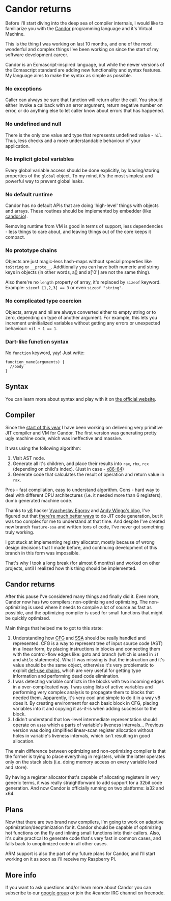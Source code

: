 # Candor returns

Before I'll start diving into the deep sea of compiler internals, I would like
to familiarize you with the [Candor][0] programming language and it's Virtual
Machine.

This is the thing I was working on last 10 months, and one of the most wonderful
and complex things I've been working on since the start of my software
development career.

Candor is an Ecmascript-inspired language, but while the newer versions of the
Ecmascript standard are adding new functionality and syntax features. My
language aims to make the syntax as simple as possible.

### No exceptions

Caller can always be sure that function will return after the call. You should
either invoke a callback with an error argument, return negative number on
error, or do anything else to let caller know about errors that has happened.

### No undefined and null

There is the only one value and type that represents undefined value - `nil`.
Thus, less checks and a more understandable behaviour of your application.

### No implicit global variables

Every global variable access should be done explicitly, by loading/storing
properties of the `global` object. To my mind, it's the most simplest and
powerful way to prevent global leaks.

### No default runtime

Candor has no default APIs that are doing 'high-level' things with objects and
arrays. These routines should be implemented by embedder (like [candor.io][1]).

Removing runtime from VM is good in terms of support, less dependencies - less
things to care about, and leaving things out of the core keeps it compact.

### No prototype chains

Objects are just magic-less hash-maps without special properties like
`toString` or `__proto__`. Additionally you can have both numeric and string
keys in objects (in other words, a[0] and a['0'] are not the same thing).

Also there're no `length` property of array, it's replaced by `sizeof` keyword.
Example: `sizeof [1,2,3] == 3` or even `sizeof "string"`.

### No complicated type coercion

Objects, arrays and nil are always converted either to empty string or to zero,
depending on type of another argument. For example, this lets you increment
uninitialized variables without getting any errors or unexpected behaviour:
`nil + 1 == 1`.

### Dart-like function syntax

No `function` keyword, yay! Just write:

```
function_name(arguments) {
  //body
}
```

## Syntax

You can learn more about syntax and play with it on [the official website][9].

## Compiler

Since the [start of this year][2] I have been working on delivering very
primitive JIT compiler and VM for Candor. The first version was generating
pretty ugly machine code, which was ineffective and massive.

It was using the following algorithm:

1. Visit AST node.
2. Generate all it's children, and place their results into `rax`, `rbx`, `rcx`
   (depending on child's index). (Just in case - [x86-64][11])
3. Generate code that calculates the result of operation and return value in
   `rax`.

Pros - fast compilation, easy to understand algorithm. Cons - hard way to deal
with different CPU architectures (i.e. it needed more than 6 registers), dumb
generated machine code.

Thanks to [v8][3] hacker [Vyacheslav Egorov][5] and [Andy Wingo's blog][4], I've
figured out that [there're much better ways][6] to do JIT code generation, but
it was too complex for me to understand at that time. And despite I've created
new branch `feature-ssa` and written tons of code, I've never got something
truly working.

I got stuck at implementing registry allocator, mostly because of wrong design
decisions that I made before, and continuing development of this branch in this
form was impossible.

That's why I took a long break (for almost 6 months) and worked on other
projects, until I realized how this thing should be implemented.

## Candor returns

After this pause I've considered many things and finally did it. Even more,
Candor now has two compilers: non-optimizing and optimizing. The non-optimizing
is used where it needs to compile a lot of source as fast as possible, and the
optimizing compiler is used for small functions that might be quickly optimized.

Main things that helped me to got to this state:

1. Understanding how [CFG][7] and [SSA][8] should be really handled and
   represented. CFG is a way to represent tree of input source code (AST) in a
   linear form, by placing instructions in blocks and connecting them with the
   control-flow edges like: goto and branch (which is used in `if` and `while`
   statements). What I was missing is that the instruction and it's value should
   be the same object, otherwise it's very problematic to exploit
   [def-use chains][12], which are very useful for getting type information and
   performing dead code elimination.
2. I was detecting variable conflicts in the blocks with two incoming
   edges in a over-complicated way. I was using lists of active variables and
   performing very complex analysis to propagate them to blocks that needed
   them. Apparently, it's very cool and simple to do it in a way v8 does it. By
   creating environment for each basic block in CFG, placing variables into it
   and copying it as-it-is when adding successor to the block.
3. I didn't understand that low-level intermediate representation should
   operate on `uses` which a parts of variable's liveness intervals... Previous
   version was doing simplified linear-scan register allocation without holes in
   variable's liveness intervals, which isn't resulting in good allocation.

The main difference between optimizing and non-optimizing compiler is that the
former is trying to place everything in registers, while the latter operates
only on the stack slots (i.e. doing memory access on every variable load and
store).

By having a register allocator that's capable of allocating registers in very
generic terms, it was really straightforward to add support for a 32bit code
generation. And now Candor is officially running on two platforms: ia32 and x64.

## Plans

Now that there are two brand new compilers, I'm going to work on adaptive
optimization/deoptimization for it. Candor should be capable of optimizing
hot functions on the fly and inlining small functions into their callers. Also,
it's quite practical to generate code that's very fast in common cases, and
falls back to unoptimized code in all other cases.

ARM support is also the part of my future plans for Candor, and I'll start 
working on it as soon as I'll receive my Raspberry PI.

## More info

If you want to ask questions and/or learn more about Candor you can subscribe to
our [google group][10] or join the #candor IRC channel on freenode.

[0]: https://github.com/indutny/candor
[1]: https://github.com/indutny/candor.io
[2]: https://github.com/indutny/candor/commit/f3b1ebf3a839e32fcafa14b21af3
[3]: https://code.google.com/p/v8/
[4]: http://wingolog.org/
[5]: http://mrale.ph/
[6]: https://github.com/indutny/candor/wiki/Compiler-papers
[7]: http://en.wikipedia.org/wiki/Control_flow_graph
[8]: http://en.wikipedia.org/wiki/Static_single_assignment_form
[9]: http://candor-lang.org/
[10]: https://groups.google.com/forum/?fromgroups&hl=en#!forum/candorlang
[11]: http://en.wikipedia.org/wiki/X86-64
[12]: http://en.wikipedia.org/wiki/Use-define_chain
